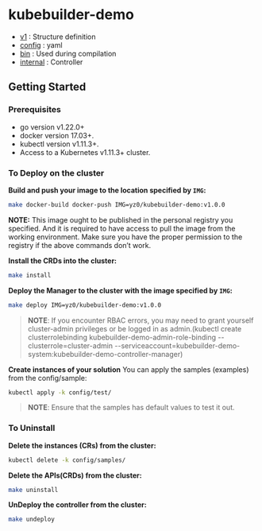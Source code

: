 # kubebuilder-demo
- [v1](api/v1) : Structure definition
- [config](config) : yaml
- [bin](bin) : Used during compilation
- [internal](internal) : Controller

## Getting Started

### Prerequisites
- go version v1.22.0+
- docker version 17.03+.
- kubectl version v1.11.3+.
- Access to a Kubernetes v1.11.3+ cluster.

### To Deploy on the cluster
**Build and push your image to the location specified by `IMG`:**

```sh
make docker-build docker-push IMG=yz0/kubebuilder-demo:v1.0.0
```

**NOTE:** This image ought to be published in the personal registry you specified.
And it is required to have access to pull the image from the working environment.
Make sure you have the proper permission to the registry if the above commands don’t work.

**Install the CRDs into the cluster:**

```sh
make install
```

**Deploy the Manager to the cluster with the image specified by `IMG`:**

```sh
make deploy IMG=yz0/kubebuilder-demo:v1.0.0
```

> **NOTE**: If you encounter RBAC errors, you may need to grant yourself cluster-admin
privileges or be logged in as admin.(kubectl create clusterrolebinding kubebuilder-demo-admin-role-binding --clusterrole=cluster-admin --serviceaccount=kubebuilder-demo-system:kubebuilder-demo-controller-manager)

**Create instances of your solution**
You can apply the samples (examples) from the config/sample:

```sh
kubectl apply -k config/test/
```

>**NOTE**: Ensure that the samples has default values to test it out.

### To Uninstall
**Delete the instances (CRs) from the cluster:**

```sh
kubectl delete -k config/samples/
```

**Delete the APIs(CRDs) from the cluster:**

```sh
make uninstall
```

**UnDeploy the controller from the cluster:**

```sh
make undeploy
```
